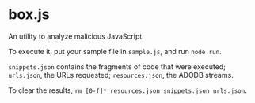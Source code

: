 box.js
======

An utility to analyze malicious JavaScript.

To execute it, put your sample file in `sample.js`, and run `node run`.

`snippets.json` contains the fragments of code that were executed; `urls.json`, the URLs requested; `resources.json`, the ADODB streams.

To clear the results, `rm [0-f]* resources.json snippets.json urls.json`.

